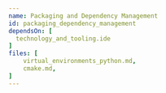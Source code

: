 ```yaml
---
name: Packaging and Dependency Management
id: packaging_dependency_management
dependsOn: [
  technology_and_tooling.ide
]
files: [
    virtual_environments_python.md,
    cmake.md,
]
---
```


